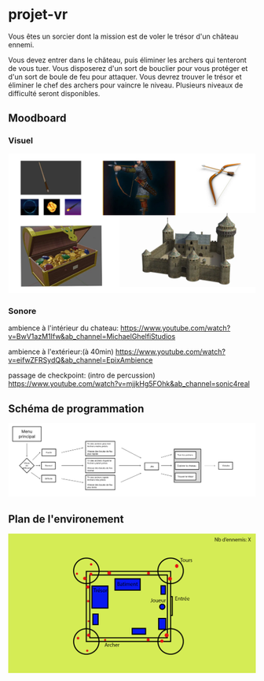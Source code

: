 # projet-vr
Vous êtes un sorcier dont la mission est de voler le trésor d'un château ennemi.

Vous devez entrer dans le château, puis éliminer les archers qui tenteront de vous tuer. Vous disposerez d'un sort de bouclier pour vous protéger et d'un sort de boule de feu pour attaquer. Vous devrez trouver le trésor et éliminer le chef des archers pour vaincre le niveau. Plusieurs niveaux de difficulté seront disponibles.

## Moodboard

### Visuel
![moodboard](medias/moodboard.png)

### Sonore

ambience à l'intérieur du chateau: https://www.youtube.com/watch?v=BwV1azM1Ifw&ab_channel=MichaelGhelfiStudios

ambience à l'extérieur:(à 40min) https://www.youtube.com/watch?v=eifwZFRSydQ&ab_channel=EpixAmbience

passage de checkpoint: (intro de percussion) https://www.youtube.com/watch?v=mjjkHg5FOhk&ab_channel=sonic4real

## Schéma de programmation

![moodboard](medias/schema_de_prog.png)

## Plan de l'environement

![moodboard](medias/plan_de_travail.png)
